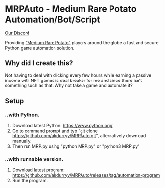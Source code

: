# MRPAuto - Medium Rare Potato Automation/Bot/Script
[Our Discord](https://discord.gg/EsV8EMGpn7)

Providing ["Medium Rare Potato"](https//medium-rare-potato.io/) players around the globe a fast and secure Python game automation solution.

## Why did I create this?
Not having to deal with clicking every few hours while earning a passive income with NFT games is deal breaker for me and since there isn't something such as that. Why not take a game and automate it?

## Setup
### ..with Python.
1. Download latest Python: https://www.python.org/
2. Go to command prompt and typ "git clone https://github.com/abdurryy/MRPAuto.git", alternatively download manually.
3. Then run MRP.py using "python MRP.py" or "python3 MRP.py"
### ..with runnable version.
1. Download latest program: https://github.com/abdurryy/MRPAuto/releases/tag/automation-program
2. Run the program.
